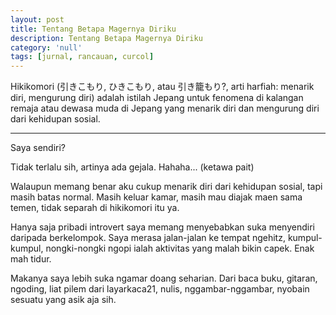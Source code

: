 ```yaml
---
layout: post
title: Tentang Betapa Magernya Diriku
description: Tentang Betapa Magernya Diriku
category: 'null'
tags: [jurnal, rancauan, curcol]
---
```


Hikikomori (引きこもり, ひきこもり, atau 引き籠もり?, arti harfiah: menarik diri, mengurung diri) adalah istilah Jepang untuk fenomena di kalangan remaja atau dewasa muda di Jepang yang menarik diri dan mengurung diri dari kehidupan sosial.

***

Saya sendiri?

Tidak terlalu sih, artinya ada gejala. Hahaha... (ketawa pait)

Walaupun memang benar aku cukup menarik diri dari kehidupan sosial, tapi masih batas normal. Masih keluar kamar, masih mau diajak maen sama temen, tidak separah di hikikomori itu ya.

Hanya saja pribadi introvert saya memang menyebabkan suka menyendiri daripada berkelompok. Saya merasa jalan-jalan ke tempat ngehitz, kumpul-kumpul, nongki-nongki ngopi ialah aktivitas yang malah bikin capek. Enak mah tidur.

Makanya saya lebih suka ngamar doang seharian. Dari baca buku, gitaran, ngoding, liat pilem dari layarkaca21, nulis, nggambar-nggambar, nyobain sesuatu yang asik aja sih.
